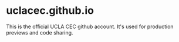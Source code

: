 # uclacec.github.io
This is the official UCLA CEC github account. It's used for production previews and code sharing. 
